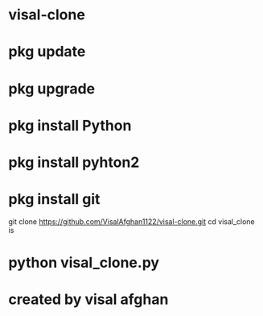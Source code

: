 # visal-clone
# pkg update
# pkg upgrade
# pkg install Python
# pkg install pyhton2
# pkg install git
git clone https://github.com/VisalAfghan1122/visal-clone.git
cd visal_clone
is
# python visal_clone.py
# created by visal afghan



